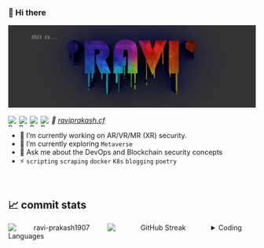 ### 👋 Hi there 
![header image](assets/banner.jpeg)

<a href="https://www.instagram.com/ravi_prakash1907/">
  <img align="left" alt="Ravi's LinkedIN" width="22" height="22" src="https://cdn.simpleicons.org/instagram" />
</a>
<a href="https://www.linkedin.com/in/ravi-prakash1907/">
  <img align="left" alt="Ravi's LinkedIN" width="22" height="22" src="https://cdn.simpleicons.org/linkedin" />
</a>
<a href="https://twitter.com/73MP0R4L">
  <img align="left" alt="Ravi's LinkedIN" width="22" height="22" src="https://cdn.simpleicons.org/x" />
</a>
<a href="https://ravi-prakash1907.medium.com/">
  <img align="left" alt="Ravi's LinkedIN" width="22" height="22" src="https://cdn.simpleicons.org/medium" />
</a>

<!--
![](https://visitor-badge.glitch.me/badge?page_id=ravi-prakash1907.ravi-prakash1907)  
-->  

_🔗 [raviprakash.cf](https://raviprakash.cf/)_ <br> 

- 🌱 I’m currently working on AR/VR/MR (XR) security.
- 🔭 I’m currently exploring `Metaverse`  <!-- 👯 I’m looking to collaborate on short-term `Data Analysis` projects-->
- 💬 Ask me about the DevOps and Blockchain security concepts
- ⚡ `scripting` `scraping` `docker` `K8s` `blogging` `poetry`  

<br />


## 📈 commit stats  

<div align="center">
  <img src="https://github-readme-stats.vercel.app/api?username=ravi-prakash1907&show_icons=true&theme=gotham" style="width:40%; float:left; margin:0, 10%, 0, 0" alt="ravi-prakash1907" />
  
  <img src="https://streak-stats.demolab.com?user=ravi-prakash1907&theme=dark&background=0C1014" alt="GitHub Streak" style="width:42%; float:left; margin:0, 10%, 0, 0" alt="ravi-prakash1907" />
</div>

<details>  
  <summary>
    Coding Languages
  </summary>    
  <p align="center"> <img src="https://github-readme-stats.vercel.app/api/top-langs?username=ravi-prakash1907&show_icons=true&hide=jupyter%20notebook,html&layout=compact&langs_count=10&theme=gotham" alt="ravi-prakash1907" /> </p>
</details>
